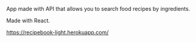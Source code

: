 App made with API that allows you to search food recipes by ingredients.

Made with React.

https://recipebook-light.herokuapp.com/
